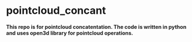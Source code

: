 # pointcloud_concant

#### This repo is for pointcloud concatentation. The code is written in python and uses open3d library for pointcloud operations.
